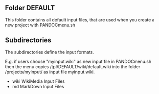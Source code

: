 Folder DEFAULT
--------------
This folder contains all default input files, that are
used when you create a new project with PANDOCmenu.sh

Subdirectories
--------------
The subdirectories define the input formats.

E.g. if users choose "myinput.wiki" as new input file 
in PANDOCmenu.sh then the menu copies /tpl/DEFAULT/wiki/default.wiki
into the folder /projects/myinput/ as input file myinput.wiki.

* wiki WikiMedia Input Files
* md   MarkDown Input Files